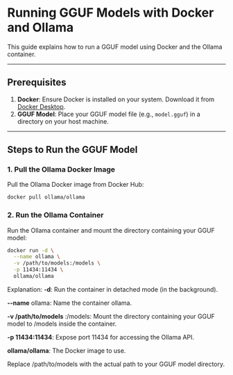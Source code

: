 # Running GGUF Models with Docker and Ollama

This guide explains how to run a GGUF model using Docker and the Ollama container.

---

## Prerequisites

1. **Docker**: Ensure Docker is installed on your system. Download it from [Docker Desktop](https://www.docker.com/products/docker-desktop).
2. **GGUF Model**: Place your GGUF model file (e.g., `model.gguf`) in a directory on your host machine.

---

## Steps to Run the GGUF Model

### 1. Pull the Ollama Docker Image

Pull the Ollama Docker image from Docker Hub:

```bash
docker pull ollama/ollama
```
### 2. Run the Ollama Container
Run the Ollama container and mount the directory containing your GGUF model:

```bash
docker run -d \
  --name ollama \
  -v /path/to/models:/models \
  -p 11434:11434 \
  ollama/ollama
```
Explanation:
**-d**: Run the container in detached mode (in the background).

**--name** ollama: Name the container ollama.

**-v /path/to/models** :/models: Mount the directory containing your GGUF model to /models inside the container.

**-p 11434:11434**: Expose port 11434 for accessing the Ollama API.

**ollama/ollama**: The Docker image to use.

Replace /path/to/models with the actual path to your GGUF model directory.
